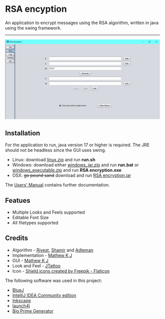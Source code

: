 # RSA encyption

An application to encrypt messages using the RSA algorithm, written in java using the swing framework.

---

![alt text](doc/screenshots/key.png)

## Installation

For the application to run, java version 17 or higher is required. The JRE should not be headless since the GUI uses swing.

- Linux: download [linux.zip](https://github.com/MathewKJ2048/RSA-encryption/blob/main/downloads/linux.zip?raw=true) and run __run.sh__
- Windows: download either [windows_jar.zip](https://github.com/MathewKJ2048/RSA-encryption/blob/main/downloads/windows_jar.zip?raw=true) and run __run.bat__ or [windows_executable.zip](https://github.com/MathewKJ2048/RSA-encryption/blob/main/downloads/windows_executable.zip?raw=true)  and run __RSA encryption.exe__
- OSX: ~~go pound sand~~ download and run [RSA encryption.jar](https://rebrand.ly/r1ckr0l13r)

The [Users' Manual](https://github.com/MathewKJ2048/RSA-encryption/blob/main/doc/Users'%20Manual.md) contains further documentation.

## Featues

- Multiple Looks and Feels supported
- Editable Font Size
- All filetypes supported

## Credits

- Algorithm - [Rivest](https://scholar.google.com/citations?user=6qE0tdAAAAAJ&hl=en), [Shamir](https://scholar.google.com/citations?user=EHLBP20AAAAJ&hl=en) and [Adleman](https://viterbi.usc.edu/directory/faculty/Adleman/Leonard)
- Implementation - [Mathew K J](https://github.com/MathewKJ2048)
- GUI - [Mathew K J](https://github.com/MathewKJ2048)
- Look and Feel - [JTattoo](http://www.jtattoo.net)
- Icon - <a href="https://www.flaticon.com/free-icons/shield" title="shield icons">Shield icons created by Freepik - Flaticon</a>

The following software was used in this project:

- [BlueJ](https://www.bluej.org/)
- [IntelliJ IDEA Community edition](https://www.jetbrains.com/idea/)
- [Inkscape](https://inkscape.org/)
- [launch4j](http://launch4j.sourceforge.net/)
- [Big Prime Generator](https://bigprimes.org/)
